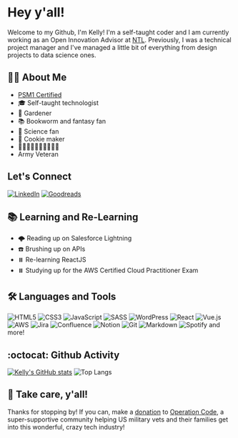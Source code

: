 # Hey y'all!
Welcome to my Github, I'm Kelly! I'm a self-taught coder and I am currently working as an Open Innovation Advisor at [NTL](https://github.com/NASA-Tournament-Lab). Previously, I was a technical project manager and I've managed a little bit of everything from design projects to data science ones.

## :woman_technologist: About Me
- [PSM1 Certified](https://www.credly.com/badges/525e231a-114f-4c53-808a-5a4a0eeba934/)
- :mortar_board: Self-taught technologist
- :sunflower: Gardener
- :books: Bookworm and fantasy fan
- :mag_right: Science fan
- :cookie: Cookie maker
- :dog::dog::broken_heart::cat::cat::chicken::chicken::chicken::chicken::chicken:
- Army Veteran

## Let's Connect
[![LinkedIn](https://img.shields.io/badge/linkedin-%230077B5.svg?style=for-the-badge&logo=linkedin&logoColor=white)](https://www.linkedin.com/in/kelly-macleod/) [![Goodreads](https://img.shields.io/badge/Goodreads-F3F1EA?style=for-the-badge&logo=goodreads&logoColor=372213)](https://goodreads.com/kelly_macleod)

## :books: Learning and Re-Learning 
- :cloud_with_lightning: Reading up on Salesforce Lightning
- :phone: Brushing up on APIs
- :pause_button: Re-learning ReactJS
- :pause_button: Studying up for the AWS Certified Cloud Practitioner Exam

## :hammer_and_wrench: Languages and Tools
![HTML5](https://img.shields.io/badge/html5-%23E34F26.svg?style=for-the-badge&logo=html5&logoColor=white) ![CSS3](https://img.shields.io/badge/css3-%231572B6.svg?style=for-the-badge&logo=css3&logoColor=white) ![JavaScript](https://img.shields.io/badge/javascript-%23323330.svg?style=for-the-badge&logo=javascript&logoColor=%23F7DF1E) ![SASS](https://img.shields.io/badge/SASS-hotpink.svg?style=for-the-badge&logo=SASS&logoColor=white) ![WordPress](https://img.shields.io/badge/WordPress-%23117AC9.svg?style=for-the-badge&logo=WordPress&logoColor=white) ![React](https://img.shields.io/badge/react-%2320232a.svg?style=for-the-badge&logo=react&logoColor=%2361DAFB) ![Vue.js](https://img.shields.io/badge/vuejs-%2335495e.svg?style=for-the-badge&logo=vuedotjs&logoColor=%234FC08D) ![AWS](https://img.shields.io/badge/AWS-%23FF9900.svg?style=for-the-badge&logo=amazon-aws&logoColor=white) ![Jira](https://img.shields.io/badge/jira-%230A0FFF.svg?style=for-the-badge&logo=jira&logoColor=white) ![Confluence](https://img.shields.io/badge/confluence-%23172BF4.svg?style=for-the-badge&logo=confluence&logoColor=white) ![Notion](https://img.shields.io/badge/Notion-%23000000.svg?style=for-the-badge&logo=notion&logoColor=white) ![Git](https://img.shields.io/badge/git-%23F05033.svg?style=for-the-badge&logo=git&logoColor=white) ![Markdown](https://img.shields.io/badge/Markdown-100000?style=for-the-badge&logo=Markdown&logoColor=white&labelColor=black&color=black) ![Spotify](https://img.shields.io/badge/Spotify-1ED760?style=for-the-badge&logo=spotify&logoColor=white) and more!

## :octocat: Github Activity
[![Kelly's GitHub stats](https://github-readme-stats.vercel.app/api?username=ksmacleod99&show_icons=true&theme=vision-friendly-dark)](https://github.com/ksmacleod99/github-readme-stats)
![Top Langs](https://github-readme-stats.vercel.app/api/top-langs/?username=ksmacleod99&size_weight=0.5&count_weight=0.5&theme=vision-friendly-dark)

## :wave: Take care, y'all!
Thanks for stopping by! If you can, make a [donation](https://operationcode.org/donate) to [Operation Code](https://operationcode.org), a super-supportive community helping US military vets and their families get into this wonderful, crazy tech industry!
